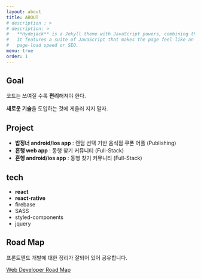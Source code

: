 ```yaml
---
layout: about
title: ABOUT
# description : >
# description: >
#   **Hydejack** is a Jekyll theme with JavaScript powers, combining the best of static sites and modern web apps.
#   It features a suite of JavaScript that makes the page feel like an app, without sacrificing backwards-compatibility,
#   page-load speed or SEO.
menu: true
order: 1
---
```

## Goal
코드는 쓰여질 수록 **편리**해져야 한다.

**새로운 기술**을 도입하는 것에 게을러 지지 말자.

## Project

* **밥정너 android/ios app** : 랜덤 선택 기반 음식점 쿠폰 어플 (Publishing)
* **혼행 web app** : 동행 찾기 커뮤니티 (Full-Stack)
* **혼행 android/ios app** : 동행 찾기 커뮤니티 (Full-Stack)

## tech
- **react**
- **react-rative**
- firebase
- SASS
- styled-components
- jquery


## Road Map
프론트엔드 개발에 대한 정리가 잘되어 있어 공유합니다.

[Web Developer Road Map](https://github.com/kamranahmedse/developer-roadmap) 
